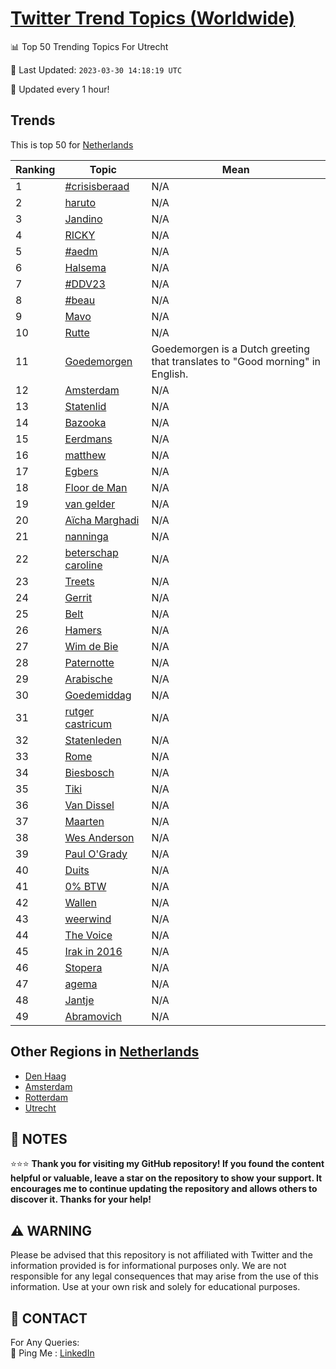 [Twitter Trend Topics (Worldwide)](https://github.com/ErcinDedeoglu/Twitter-Trend-Topics)
==========


📊 Top 50 Trending Topics For Utrecht

📆 Last Updated: `2023-03-30 14:18:19 UTC`

🔧 Updated every 1 hour!


## Trends

This is top 50 for [Netherlands](</Netherlands>)

| Ranking | Topic | Mean |
| ------- | ------------ | ------------ |
| 1 | [#crisisberaad](http://twitter.com/search?q=%23crisisberaad) | N/A |
| 2 | [haruto](http://twitter.com/search?q=haruto) | N/A |
| 3 | [Jandino](http://twitter.com/search?q=Jandino) | N/A |
| 4 | [RICKY](http://twitter.com/search?q=RICKY) | N/A |
| 5 | [#aedm](http://twitter.com/search?q=%23aedm) | N/A |
| 6 | [Halsema](http://twitter.com/search?q=Halsema) | N/A |
| 7 | [#DDV23](http://twitter.com/search?q=%23DDV23) | N/A |
| 8 | [#beau](http://twitter.com/search?q=%23beau) | N/A |
| 9 | [Mavo](http://twitter.com/search?q=Mavo) | N/A |
| 10 | [Rutte](http://twitter.com/search?q=Rutte) | N/A |
| 11 | [Goedemorgen](http://twitter.com/search?q=Goedemorgen) | Goedemorgen is a Dutch greeting that translates to "Good morning" in English. |
| 12 | [Amsterdam](http://twitter.com/search?q=Amsterdam) | N/A |
| 13 | [Statenlid](http://twitter.com/search?q=Statenlid) | N/A |
| 14 | [Bazooka](http://twitter.com/search?q=Bazooka) | N/A |
| 15 | [Eerdmans](http://twitter.com/search?q=Eerdmans) | N/A |
| 16 | [matthew](http://twitter.com/search?q=matthew) | N/A |
| 17 | [Egbers](http://twitter.com/search?q=Egbers) | N/A |
| 18 | [Floor de Man](http://twitter.com/search?q=Floor+de+Man) | N/A |
| 19 | [van gelder](http://twitter.com/search?q=van+gelder) | N/A |
| 20 | [Aïcha Marghadi](http://twitter.com/search?q=A%c3%afcha+Marghadi) | N/A |
| 21 | [nanninga](http://twitter.com/search?q=nanninga) | N/A |
| 22 | [beterschap caroline](http://twitter.com/search?q=beterschap+caroline) | N/A |
| 23 | [Treets](http://twitter.com/search?q=Treets) | N/A |
| 24 | [Gerrit](http://twitter.com/search?q=Gerrit) | N/A |
| 25 | [Belt](http://twitter.com/search?q=Belt) | N/A |
| 26 | [Hamers](http://twitter.com/search?q=Hamers) | N/A |
| 27 | [Wim de Bie](http://twitter.com/search?q=Wim+de+Bie) | N/A |
| 28 | [Paternotte](http://twitter.com/search?q=Paternotte) | N/A |
| 29 | [Arabische](http://twitter.com/search?q=Arabische) | N/A |
| 30 | [Goedemiddag](http://twitter.com/search?q=Goedemiddag) | N/A |
| 31 | [rutger castricum](http://twitter.com/search?q=rutger+castricum) | N/A |
| 32 | [Statenleden](http://twitter.com/search?q=Statenleden) | N/A |
| 33 | [Rome](http://twitter.com/search?q=Rome) | N/A |
| 34 | [Biesbosch](http://twitter.com/search?q=Biesbosch) | N/A |
| 35 | [Tiki](http://twitter.com/search?q=Tiki) | N/A |
| 36 | [Van Dissel](http://twitter.com/search?q=Van+Dissel) | N/A |
| 37 | [Maarten](http://twitter.com/search?q=Maarten) | N/A |
| 38 | [Wes Anderson](http://twitter.com/search?q=Wes+Anderson) | N/A |
| 39 | [Paul O'Grady](http://twitter.com/search?q=Paul+O%27Grady) | N/A |
| 40 | [Duits](http://twitter.com/search?q=Duits) | N/A |
| 41 | [0% BTW](http://twitter.com/search?q=0%25+BTW) | N/A |
| 42 | [Wallen](http://twitter.com/search?q=Wallen) | N/A |
| 43 | [weerwind](http://twitter.com/search?q=weerwind) | N/A |
| 44 | [The Voice](http://twitter.com/search?q=The+Voice) | N/A |
| 45 | [Irak in 2016](http://twitter.com/search?q=Irak+in+2016) | N/A |
| 46 | [Stopera](http://twitter.com/search?q=Stopera) | N/A |
| 47 | [agema](http://twitter.com/search?q=agema) | N/A |
| 48 | [Jantje](http://twitter.com/search?q=Jantje) | N/A |
| 49 | [Abramovich](http://twitter.com/search?q=Abramovich) | N/A |



## Other Regions in [Netherlands](</Netherlands>)

* [Den Haag](</Netherlands/Den Haag.md>)
* [Amsterdam](</Netherlands/Amsterdam.md>)
* [Rotterdam](</Netherlands/Rotterdam.md>)
* [Utrecht](</Netherlands/Utrecht.md>)



## 📝 NOTES

⭐⭐⭐ **Thank you for visiting my GitHub repository! If you found the content helpful or valuable, leave a star on the repository to show your support. It encourages me to continue updating the repository and allows others to discover it. Thanks for your help!**


## ⚠️ WARNING

Please be advised that this repository is not affiliated with Twitter and the information provided is for informational purposes only. We are not responsible for any legal consequences that may arise from the use of this information. Use at your own risk and solely for educational purposes.


## 📨 CONTACT

 For Any Queries:  
            🏓 Ping Me : [LinkedIn](https://www.linkedin.com/in/ercindedeoglu/)
